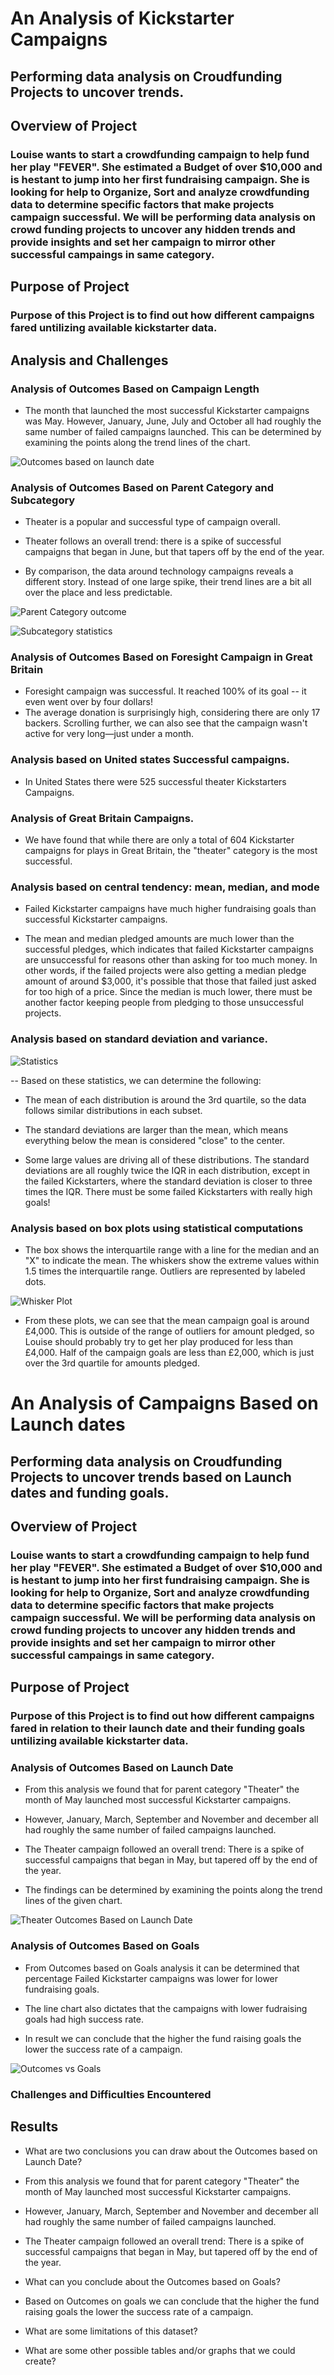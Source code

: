 # An Analysis of Kickstarter Campaigns

## Performing data analysis on Croudfunding Projects to uncover trends.

## Overview of Project

### Louise wants to start a crowdfunding campaign to help fund her play "FEVER". She estimated a Budget of over $10,000 and is hestant to jump into her first fundraising campaign. She is looking for help to Organize, Sort and analyze crowdfunding data to determine specific factors that make projects campaign successful. We will be performing data analysis on crowd funding projects to uncover any hidden trends and provide insights and set her campaign to mirror other successful campaings in same category.

## Purpose of Project

### Purpose of this Project is to find out how different campaigns fared untilizing available kickstarter data.

## Analysis and Challenges

### Analysis of Outcomes Based on Campaign Length

*   The month that launched the most successful Kickstarter campaigns was May. However, January, June, July and October all had roughly the same number of failed campaigns launched. This can be determined by examining the points along the trend lines of the chart. 

![Outcomes based on launch date](Outcomes-based-on-launch-date.png)

### Analysis of Outcomes Based on Parent Category and Subcategory

* Theater is a popular and successful type of campaign overall. 

* Theater follows an overall trend: there is a spike of successful campaigns that began in June, but that tapers off by the end of the year. 

* By comparison, the data around technology campaigns reveals a different story. Instead of one large spike, their trend lines are a bit all over the place and less predictable.

![Parent Category outcome](Parent-Category-outcome.png)

![Subcategory statistics](Subcategory-statistics.png)

### Analysis of Outcomes Based on Foresight Campaign in Great Britain

*   Foresight campaign was successful. It reached 100% of its goal -- it even went over by four dollars!
*   The average donation is surprisingly high, considering there are only 17 backers. Scrolling further, we can also see that the campaign wasn't active for very long—just under a month.

### Analysis based on United states Successful campaigns.

*  In United States there were 525 successful theater Kickstarters Campaigns.

### Analysis of Great Britain Campaigns.

*   We have found that while there are only a total of 604 Kickstarter campaigns for plays in Great Britain, the "theater" category is the most successful.

### Analysis based on central tendency: mean, median, and mode

*   Failed Kickstarter campaigns have much higher fundraising goals than successful Kickstarter campaigns. 

*   The mean and median pledged amounts are much lower than the successful pledges, which indicates that failed Kickstarter campaigns are unsuccessful for reasons other than asking for too much money. In other words, if the failed projects were also getting a median pledge amount of around $3,000, it's possible that those that failed just asked for too high of a price. Since the median is much lower, there must be another factor keeping people from pledging to those unsuccessful projects. 

### Analysis based on standard deviation and variance.

![Statistics](data-statistical.png)

--   Based on these statistics, we can determine the following:

* The mean of each distribution is around the 3rd quartile, so the data follows similar distributions in each subset.

* The standard deviations are larger than the mean, which means everything below the mean is considered "close" to the center.

* Some large values are driving all of these distributions. The standard deviations are all roughly twice the IQR in each distribution, except in the failed Kickstarters, where the standard deviation is closer to three times the IQR. There must be some failed Kickstarters with really high goals!

### Analysis based on box plots using statistical computations

* The box shows the interquartile range with a line for the median and an "X" to indicate the mean. The whiskers show the extreme values within 1.5 times the interquartile range. Outliers are represented by labeled dots.

![Whisker Plot](Box-Wiskers.png)

*   From these plots, we can see that the mean campaign goal is around £4,000. This is outside of the range of outliers for amount pledged, so Louise should probably try to get her play produced for less than £4,000. Half of the campaign goals are less than £2,000, which is just over the 3rd quartile for amounts pledged.

# An Analysis of Campaigns Based on Launch dates

## Performing data analysis on Croudfunding Projects to uncover trends based on Launch dates and funding goals.

## Overview of Project

### Louise wants to start a crowdfunding campaign to help fund her play "FEVER". She estimated a Budget of over $10,000 and is hestant to jump into her first fundraising campaign. She is looking for help to Organize, Sort and analyze crowdfunding data to determine specific factors that make projects campaign successful. We will be performing data analysis on crowd funding projects to uncover any hidden trends and provide insights and set her campaign to mirror other successful campaings in same category.

## Purpose of Project

### Purpose of this Project is to find out how different campaigns fared in relation to their launch date and their funding goals untilizing available kickstarter data.


### Analysis of Outcomes Based on Launch Date

*   From this analysis we found that for parent category "Theater" the month of May launched most successful Kickstarter campaigns.

*   However, January, March, September and November and december all had roughly the same number of failed campaigns launched. 

*   The Theater campaign followed an overall trend: There is a spike of successful campaigns that began in May, but tapered off by the end of the year. 

*   The findings can be determined by examining the points along the trend lines of the given chart. 

![Theater Outcomes Based on Launch Date](Theater_Outcomes_vs_Launch.png)

### Analysis of Outcomes Based on Goals

*   From Outcomes based on Goals analysis it can be determined that percentage Failed Kickstarter campaigns was lower for lower fundraising goals.

*   The line chart also dictates that the campaigns with lower fudraising goals had high success rate. 

*   In result we can conclude that the higher the fund raising goals the lower the success rate of a campaign.  

![Outcomes vs Goals](Outcomes_vs_Goals.png)


### Challenges and Difficulties Encountered




## Results

- What are two conclusions you can draw about the Outcomes based on Launch Date?

- From this analysis we found that for parent category "Theater" the month of May launched most successful Kickstarter campaigns.

- However, January, March, September and November and december all had roughly the same number of failed campaigns launched. 

- The Theater campaign followed an overall trend: There is a spike of successful campaigns that began in May, but tapered off by the end of the year. 

- What can you conclude about the Outcomes based on Goals?

- Based on Outcomes on goals we can conclude that the higher the fund raising goals the lower the success rate of a campaign.  

- What are some limitations of this dataset?

- What are some other possible tables and/or graphs that we could create?
